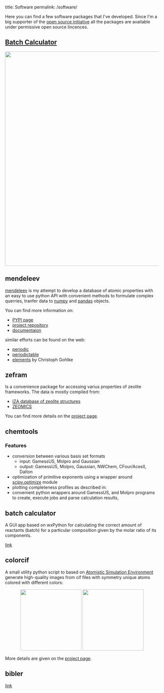title: Software
permalink: /software/


Here you can find a few software packages that I've developed. Since I'm a big
supporter of the [open source initiative](http://opensource.org/) all the
packages are available under permissive open source lincences.

## [Batch Calculator](https://github.com/lmmentel/batchcalculator)

<div class="row">
    <img class="img-responsive center-block" width=700px src="{{ url_for('static', filename='img/BC_014.png') }}">
</div>

## mendeleev

[mendeleev](https://bitbucket.org/lukaszmentel/mendeleev) is my attempt to
develop a database of atomic properties with an easy to use python API with
convenient methods to formulate complex querries, tranfer data to
[numpy](http://numpy.org) and [pandas](http://pandas.org) objects.

You can find more information on:

* [PYPI page](https://pypi.python.org/pypi/mendeleev)
* [project repository](http://bitbucket.org/lukaszmentel/mendeleev)
* [documentaion](http://mendeleev.readthedocs.org)

similar efforts can be found on the web:

* [periodic](https://github.com/luisnaranjo733/periodic)
* [periodictable](http://www.reflectometry.org/danse/elements.html)
* [elements](http://www.lfd.uci.edu/~gohlke/) by Christoph Gohlke 

## zefram

Is a convenience package for accessing varius properties of zeolite frameworks.
The data is mostly compiled from:

* [IZA database of zeolite structures](http://www.iza-structure.org/databases/)
* [ZEOMICS](http://helios.princeton.edu/zeomics/)

You can find more details on the [project page](https://bitbucket.org/lukaszmentel/zefram).

## chemtools

### Features

* conversion between various basis set formats
  - input: GamessUS, Molpro and Gaussian
  - output: GamessUS, Molpro, Gaussian, NWChem, CFour/AcesII, Dalton
* optimization of primitive exponents using a wrapper around
  [scipy.optimize](http://docs.scipy.org/doc/scipy/reference/optimize.html) module
* plotting completeness profiles as described in:
* convenient python wrappers around GamessUS, and Molpro programs to create, execute jobs
  and parse calculation results,

## batch calculator

A GUI app based on wxPython for calculating the correct amount of reactants
(batch) for a particular composition given by the molar ratio of its components.

[link](https://github.com/lmmentel/batchcalculator)

## colorcif

A small utility python script to based on [Atomistic Simulation Environment](https://wiki.fysik.dtu.dk/ase/)
generate high-quality images from cif files with symmetry unique atoms colored
with different colors:

<div style="text-align: center">
<img style="width:200px" src="https://bytebucket.org/lukaszmentel/colorcif/raw/tip/example/gfx/ton_RdYlGn_T.png">
<img style="width:200px" src="https://bytebucket.org/lukaszmentel/colorcif/raw/tip/example/gfx/ton_gist_rainbow_O.png">
</div>

More details are given on the [project page](https://bitbucket.org/lukaszmentel/colorcif).

## bibler

[link](https://bitbucket.org/lukaszmentel/bibler)
